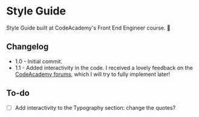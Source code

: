 # Style Guide

Style Guide built at CodeAcademy's Front End Engineer course. 🎉

## Changelog

- 1.0 - Initial commit.
- 1.1 - Added interactivity in the code. I received a lovely feedback on the [CodeAcademy forums](https://discuss.codecademy.com/t/build-a-website-style-guide-challenge-project-html-css/462395/448), which I will try to fully implement later!

## To-do

- [ ] Add interactivity to the Typography section: change the quotes?
